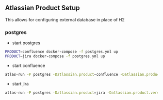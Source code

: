 ## Atlassian Product Setup

This allows for configuring external database in place of H2

### postgres

* start postgres
```bash
PRODUCT=confluence docker-compose -f postgres.yml up
PRODUCT=jira docker-compose -f postgres.yml up
```

* start confluence
```bash
atlas-run -P postgres -Datlassian.product=confluence -Datlassian.product.version=7.4.0
```

* start jira
```bash
atlas-run -P postgres -Datlassian.product=jira -Datlassian.product.version=8.10.0
```
